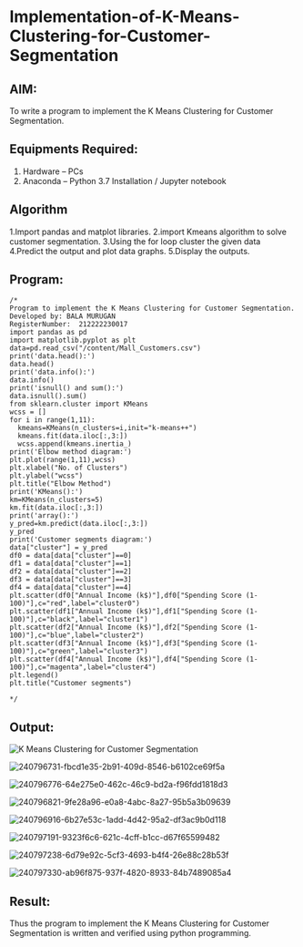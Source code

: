 # Implementation-of-K-Means-Clustering-for-Customer-Segmentation

## AIM:
To write a program to implement the K Means Clustering for Customer Segmentation.

## Equipments Required:
1. Hardware – PCs
2. Anaconda – Python 3.7 Installation / Jupyter notebook

## Algorithm
1.Import pandas and matplot libraries.
2.import Kmeans algorithm to solve customer segmentation.
3.Using the for loop cluster the given data
4.Predict the output and plot data graphs. 5.Display the outputs. 

## Program:

```
/*
Program to implement the K Means Clustering for Customer Segmentation.
Developed by: BALA MURUGAN 
RegisterNumber:  212222230017
import pandas as pd
import matplotlib.pyplot as plt
data=pd.read_csv("/content/Mall_Customers.csv")
print('data.head():')
data.head()
print('data.info():')
data.info()
print('isnull() and sum():')
data.isnull().sum()
from sklearn.cluster import KMeans
wcss = []
for i in range(1,11):
  kmeans=KMeans(n_clusters=i,init="k-means++")
  kmeans.fit(data.iloc[:,3:])
  wcss.append(kmeans.inertia_)
print('Elbow method diagram:')
plt.plot(range(1,11),wcss)
plt.xlabel("No. of Clusters")
plt.ylabel("wcss")
plt.title("Elbow Method")
print('KMeans():')
km=KMeans(n_clusters=5)
km.fit(data.iloc[:,3:])
print('array():')
y_pred=km.predict(data.iloc[:,3:])
y_pred
print('Customer segments diagram:')
data["cluster"] = y_pred
df0 = data[data["cluster"]==0]
df1 = data[data["cluster"]==1]
df2 = data[data["cluster"]==2]
df3 = data[data["cluster"]==3]
df4 = data[data["cluster"]==4]
plt.scatter(df0["Annual Income (k$)"],df0["Spending Score (1-100)"],c="red",label="cluster0")
plt.scatter(df1["Annual Income (k$)"],df1["Spending Score (1-100)"],c="black",label="cluster1")
plt.scatter(df2["Annual Income (k$)"],df2["Spending Score (1-100)"],c="blue",label="cluster2")
plt.scatter(df3["Annual Income (k$)"],df3["Spending Score (1-100)"],c="green",label="cluster3")
plt.scatter(df4["Annual Income (k$)"],df4["Spending Score (1-100)"],c="magenta",label="cluster4")
plt.legend()
plt.title("Customer segments")

*/
```

## Output:
![K Means Clustering for Customer Segmentation](sam.png)

![240796731-fbcd1e35-2b91-409d-8546-b6102ce69f5a](https://github.com/Bala1511/Implementation-of-K-Means-Clustering-for-Customer-Segmentation/assets/118680410/98c8a18e-f34d-4b18-9945-d41abcbf3bab)

![240796776-64e275e0-462c-46c9-bd2a-f96fdd1818d3](https://github.com/Bala1511/Implementation-of-K-Means-Clustering-for-Customer-Segmentation/assets/118680410/90783ab2-897f-4caa-9d82-09515bfca3bb)


![240796821-9fe28a96-e0a8-4abc-8a27-95b5a3b09639](https://github.com/Bala1511/Implementation-of-K-Means-Clustering-for-Customer-Segmentation/assets/118680410/b66e1b49-29ff-4485-83de-fd6fa4788189)

![240796916-6b27e53c-1add-4d42-95a2-df3ac9b0d118](https://github.com/Bala1511/Implementation-of-K-Means-Clustering-for-Customer-Segmentation/assets/118680410/0d5ab68f-fa96-4814-9920-a1109db870dd)

![240797191-9323f6c6-621c-4cff-b1cc-d67f65599482](https://github.com/Bala1511/Implementation-of-K-Means-Clustering-for-Customer-Segmentation/assets/118680410/16527aff-8810-43cc-9cc4-27972a5ff8cc)

![240797238-6d79e92c-5cf3-4693-b4f4-26e88c28b53f](https://github.com/Bala1511/Implementation-of-K-Means-Clustering-for-Customer-Segmentation/assets/118680410/73fe1d2e-5ca9-41cf-bde8-cd169cd3e2a0)

![240797330-ab96f875-937f-4820-8933-84b7489085a4](https://github.com/Bala1511/Implementation-of-K-Means-Clustering-for-Customer-Segmentation/assets/118680410/6e64108d-5ecb-4554-b896-d615c9330d7a)

## Result:
Thus the program to implement the K Means Clustering for Customer Segmentation is written and verified using python programming.
